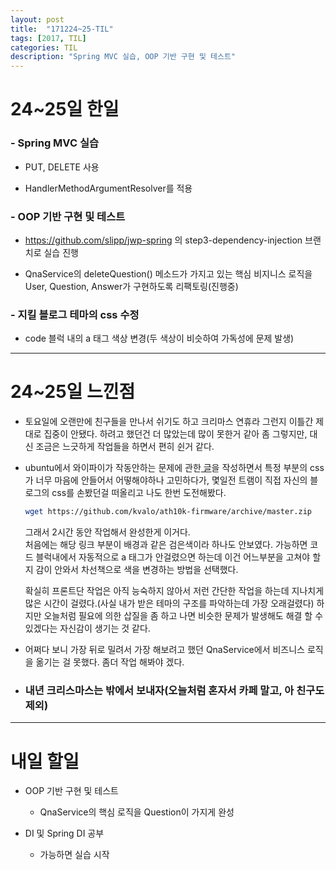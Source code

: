 ```yaml
---
layout: post
title:  "171224~25-TIL"
tags: [2017, TIL]
categories: TIL
description: "Spring MVC 실습, OOP 기반 구현 및 테스트"
---
```


24~25일 한일
=============

### - Spring MVC 실습  
  - PUT, DELETE 사용  

  - HandlerMethodArgumentResolver를 적용  

### - OOP 기반 구현 및 테스트  
  - https://github.com/slipp/jwp-spring 의 step3-dependency-injection 브랜치로 실습 진행   

  - QnaService의 deleteQuestion() 메소드가 가지고 있는 핵심 비지니스 로직을 User, Question, Answer가 구현하도록 리팩토링(진행중)

### - 지킬 블로그 테마의 css 수정  
  - code 블럭 내의 a 태그 색상 변경(두 색상이 비슷하여 가독성에 문제 발생)  

---

24~25일 느낀점
=============

- 토요일에 오랜만에 친구들을 만나서 쉬기도 하고 크리마스 연휴라 그런지 이틀간 제대로 집중이 안됐다. 하려고 했던건 더 많았는데 많이 못한거 같아 좀 그렇지만, 대신 조금은 느긋하게 작업들을 하면서 편히 쉰거 같다.  

- ubuntu에서 와이파이가 작동안하는 문제에 관한[ 글](https://hue9010.github.io/etc/Ubuntu%EC%97%90%EC%84%9C-QCA6174-%EC%99%80%EC%9D%B4%ED%8C%8C%EC%9D%B4(%EB%AC%B4%EC%84%A0%EB%9E%9C)%EA%B0%80-%EC%95%88%EB%90%98%EB%8A%94-%EB%AC%B8%EC%A0%9C/)을 작성하면서 특정 부분의 css가 너무 마음에 안들어서 어떻해야하나 고민하다가, 몇일전 트램이 직접 자신의 블로그의 css를 손봤던걸 떠올리고 나도 한번 도전해봤다.  

  ```bash
  wget https://github.com/kvalo/ath10k-firmware/archive/master.zip
  ```
  그래서 2시간 동안 작업해서 완성한게 이거다.  
  처음에는 해당 링크 부분이 배경과 같은 검은색이라 하나도 안보였다. 가능하면 코드 블럭내에서 자동적으로 a 태그가 안걸렸으면 하는데 이건 어느부분을 고쳐야 할지 감이 안와서 차선책으로 색을 변경하는 방법을 선택했다.

  확실히 프론트단 작업은 아직 능숙하지 않아서 저런 간단한 작업을 하는데 지나치게 많은 시간이 걸렸다.(사실 내가 받은 테마의 구조를 파악하는데 가장 오래걸렸다) 하지만 오늘처럼 필요에 의한 삽질을 좀 하고 나면 비슷한 문제가 발생해도 해결 할 수 있겠다는 자신감이 생기는 것 같다.

- 어쩌다 보니 가장 뒤로 밀려서 가장 해보려고 했던 QnaService에서 비즈니스 로직을 옮기는 걸 못했다. 좀더 작업 해봐야 겠다.  

- ### 내년 크리스마스는 밖에서 보내자(오늘처럼 혼자서 카페 말고, 아 친구도 제외)

---

내일 할일
=========

- OOP 기반 구현 및 테스트  

  - QnaService의 핵심 로직을 Question이 가지게 완성

- DI 및 Spring DI 공부  

  - 가능하면 실습 시작  
